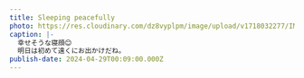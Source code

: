 ```yaml
---
title: Sleeping peacefully
photo: https://res.cloudinary.com/dz8vyplpm/image/upload/v1718032277/IMG_9668_z7kleb.jpg
caption: |-
  幸せそうな寝顔😊
  明日は初めて遠くにお出かけだね。
publish-date: 2024-04-29T00:09:00.000Z
---
```

